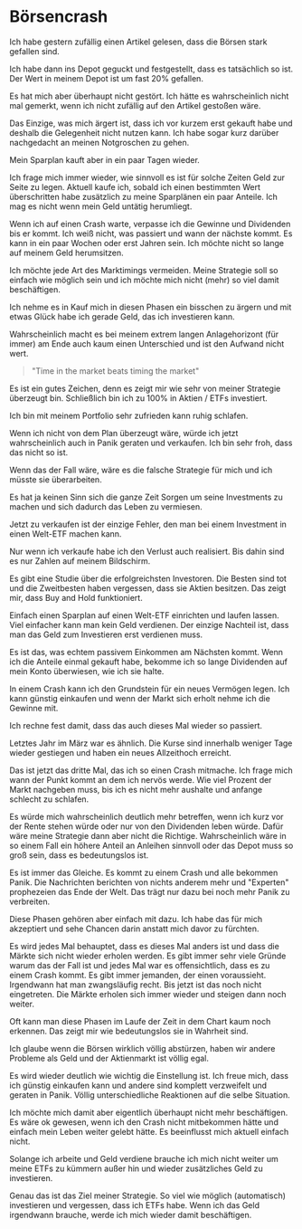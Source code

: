# Börsencrash

Ich habe gestern zufällig einen Artikel gelesen, dass die Börsen stark gefallen sind.

Ich habe dann ins Depot geguckt und festgestellt, dass es tatsächlich so ist. Der Wert in meinem Depot ist um fast 20% gefallen.

Es hat mich aber überhaupt nicht gestört. Ich hätte es wahrscheinlich nicht mal gemerkt, wenn ich nicht zufällig auf den Artikel gestoßen wäre.

Das Einzige, was mich ärgert ist, dass ich vor kurzem erst gekauft habe und deshalb die Gelegenheit nicht nutzen kann. Ich habe sogar kurz darüber nachgedacht an meinen Notgroschen zu gehen.

Mein Sparplan kauft aber in ein paar Tagen wieder.

Ich frage mich immer wieder, wie sinnvoll es ist für solche Zeiten Geld zur Seite zu legen. Aktuell kaufe ich, sobald ich einen bestimmten Wert überschritten habe zusätzlich zu meine Sparplänen ein paar Anteile. Ich mag es nicht wenn mein Geld untätig herumliegt.

Wenn ich auf einen Crash warte, verpasse ich die Gewinne und Dividenden bis er kommt. Ich weiß nicht, was passiert und wann der nächste kommt. Es kann in ein paar Wochen oder erst Jahren sein. Ich möchte nicht so lange auf meinem Geld herumsitzen.

Ich möchte jede Art des Marktimings vermeiden. Meine Strategie soll so einfach wie möglich sein und ich möchte mich nicht (mehr) so viel damit beschäftigen.

Ich nehme es in Kauf mich in diesen Phasen ein bisschen zu ärgern und mit etwas Glück habe ich gerade Geld, das ich investieren kann.

Wahrscheinlich macht es bei meinem extrem langen Anlagehorizont (für immer) am Ende auch kaum einen Unterschied und ist den Aufwand nicht wert.

> "Time in the market beats timing the market"

Es ist ein gutes Zeichen, denn es zeigt mir wie sehr von meiner Strategie überzeugt bin. Schließlich bin ich zu 100% in Aktien / ETFs investiert.

Ich bin mit meinem Portfolio sehr zufrieden kann ruhig schlafen.

Wenn ich nicht von dem Plan überzeugt wäre, würde ich jetzt wahrscheinlich auch in Panik geraten und verkaufen. Ich bin sehr froh, dass das nicht so ist.

Wenn das der Fall wäre, wäre es die falsche Strategie für mich und ich müsste sie überarbeiten.

Es hat ja keinen Sinn sich die ganze Zeit Sorgen um seine Investments zu machen und sich dadurch das Leben zu vermiesen.

Jetzt zu verkaufen ist der einzige Fehler, den man bei einem Investment in einen Welt-ETF machen kann.

Nur wenn ich verkaufe habe ich den Verlust auch realisiert. Bis dahin sind es nur Zahlen auf meinem Bildschirm.

Es gibt eine Studie über die erfolgreichsten Investoren. Die Besten sind tot und die Zweitbesten haben vergessen, dass sie Aktien besitzen. Das zeigt mir, dass Buy and Hold funktioniert.

Einfach einen Sparplan auf einen Welt-ETF einrichten und laufen lassen. Viel einfacher kann man kein Geld verdienen. Der einzige Nachteil ist, dass man das Geld zum Investieren erst verdienen muss. 

Es ist das, was echtem passivem Einkommen am Nächsten kommt. Wenn ich die Anteile einmal gekauft habe, bekomme ich so lange Dividenden auf mein Konto überwiesen, wie ich sie halte.

In einem Crash kann ich den Grundstein für ein neues Vermögen legen. Ich kann günstig einkaufen und wenn der Markt sich erholt nehme ich die Gewinne mit.

Ich rechne fest damit, dass das auch dieses Mal wieder so passiert.

Letztes Jahr im März war es ähnlich. Die Kurse sind innerhalb weniger Tage wieder gestiegen und haben ein neues Allzeithoch erreicht.

Das ist jetzt das dritte Mal, das ich so einen Crash mitmache. Ich frage mich wann der Punkt kommt an dem ich nervös werde. Wie viel Prozent der Markt nachgeben muss, bis ich es nicht mehr aushalte und anfange schlecht zu schlafen.

Es würde mich wahrscheinlich deutlich mehr betreffen, wenn ich kurz vor der Rente stehen würde oder nur von den Dividenden leben würde. Dafür wäre meine Strategie dann aber nicht die Richtige. Wahrscheinlich wäre in so einem Fall ein höhere Anteil an Anleihen sinnvoll oder das Depot muss so groß sein, dass es bedeutungslos ist.

Es ist immer das Gleiche. Es kommt zu einem Crash und alle bekommen Panik. Die Nachrichten berichten von nichts anderem mehr und "Experten" prophezeien das Ende der Welt. Das trägt nur dazu bei noch mehr Panik zu verbreiten.

Diese Phasen gehören aber einfach mit dazu. Ich habe das für mich akzeptiert und sehe Chancen darin anstatt mich davor zu fürchten.

Es wird jedes Mal behauptet, dass es dieses Mal anders ist und dass die Märkte sich nicht wieder erholen werden. Es gibt immer sehr viele Gründe warum das der Fall ist und jedes Mal war es offensichtlich, dass es zu einem Crash kommt. Es gibt immer jemanden, der einen voraussieht. Irgendwann hat man zwangsläufig recht. Bis jetzt ist das noch nicht eingetreten. Die Märkte erholen sich immer wieder und steigen dann noch weiter.

Oft kann man diese Phasen im Laufe der Zeit in dem Chart kaum noch erkennen. Das zeigt mir wie bedeutungslos sie in Wahrheit sind.

Ich glaube wenn die Börsen wirklich völlig abstürzen, haben wir andere Probleme als Geld und der Aktienmarkt ist völlig egal.

Es wird wieder deutlich wie wichtig die Einstellung ist. Ich freue mich, dass ich günstig einkaufen kann und andere sind komplett verzweifelt und geraten in Panik. Völlig unterschiedliche Reaktionen auf die selbe Situation.

Ich möchte mich damit aber eigentlich überhaupt nicht mehr beschäftigen. Es wäre ok gewesen, wenn ich den Crash nicht mitbekommen hätte und einfach mein Leben weiter gelebt hätte. Es beeinflusst mich aktuell einfach nicht.

Solange ich arbeite und Geld verdiene brauche ich mich nicht weiter um meine ETFs zu kümmern außer hin und wieder zusätzliches Geld zu investieren.

Genau das ist das Ziel meiner Strategie. So viel wie möglich (automatisch) investieren und vergessen, dass ich ETFs habe. Wenn ich das Geld irgendwann brauche, werde ich mich wieder damit beschäftigen.